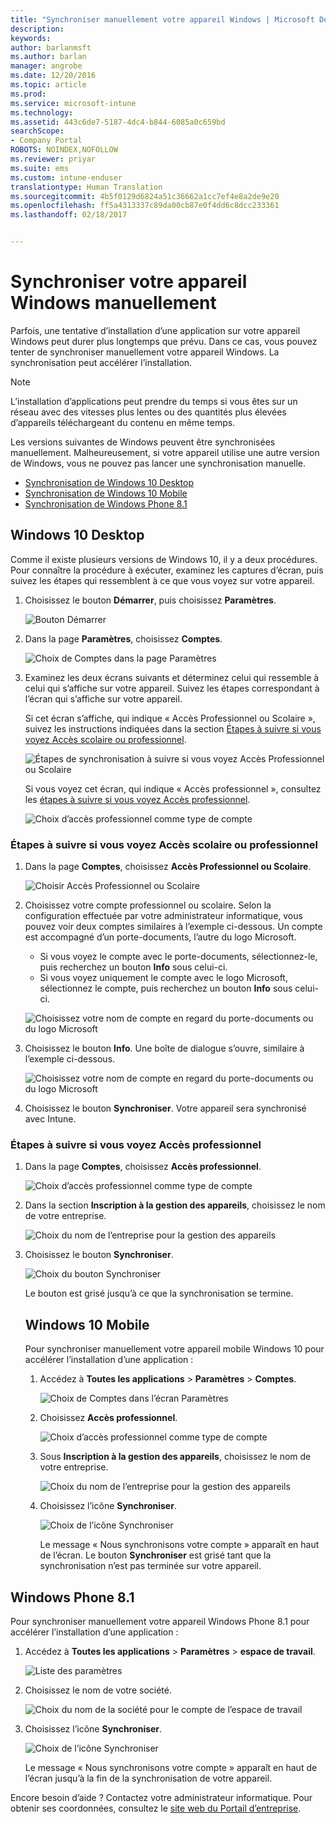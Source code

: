 ```yaml
---
title: "Synchroniser manuellement votre appareil Windows | Microsoft Docs"
description: 
keywords: 
author: barlanmsft
ms.author: barlan
manager: angrobe
ms.date: 12/20/2016
ms.topic: article
ms.prod: 
ms.service: microsoft-intune
ms.technology: 
ms.assetid: 443c6de7-5187-4dc4-b844-6085a0c659bd
searchScope:
- Company Portal
ROBOTS: NOINDEX,NOFOLLOW
ms.reviewer: priyar
ms.suite: ems
ms.custom: intune-enduser
translationtype: Human Translation
ms.sourcegitcommit: 4b5f0129d6824a51c36662a1cc7ef4e8a2de9e20
ms.openlocfilehash: ff5a4313337c89da00cb87e0f4dd6c8dcc233361
ms.lasthandoff: 02/18/2017


---
```


# <a name="sync-your-windows-device-manually"></a>Synchroniser votre appareil Windows manuellement

Parfois, une tentative d’installation d’une application sur votre appareil Windows peut durer plus longtemps que prévu. Dans ce cas, vous pouvez tenter de synchroniser manuellement votre appareil Windows. La synchronisation peut accélérer l’installation.

> [!Note]
> L’installation d’applications peut prendre du temps si vous êtes sur un réseau avec des vitesses plus lentes ou des quantités plus élevées d’appareils téléchargeant du contenu en même temps.

Les versions suivantes de Windows peuvent être synchronisées manuellement. Malheureusement, si votre appareil utilise une autre version de Windows, vous ne pouvez pas lancer une synchronisation manuelle.

* [Synchronisation de Windows 10 Desktop](#windows-10-desktop)
* [Synchronisation de Windows 10 Mobile](#windows-10-mobile)
* [Synchronisation de Windows Phone 8.1](#windows-phone-81)

## <a name="windows-10-desktop"></a>Windows 10 Desktop
Comme il existe plusieurs versions de Windows 10, il y a deux procédures. Pour connaître la procédure à exécuter, examinez les captures d’écran, puis suivez les étapes qui ressemblent à ce que vous voyez sur votre appareil.

1. Choisissez le bouton **Démarrer**, puis choisissez **Paramètres**.

    ![Bouton Démarrer](./media/win10pc-sync-1-start-button.png)

2. Dans la page **Paramètres**, choisissez **Comptes**.

    ![Choix de Comptes dans la page Paramètres](./media/win10pc-sync-2-settings-accounts.png)

3. Examinez les deux écrans suivants et déterminez celui qui ressemble à celui qui s’affiche sur votre appareil. Suivez les étapes correspondant à l’écran qui s’affiche sur votre appareil.

    Si cet écran s’affiche, qui indique « Accès Professionnel ou Scolaire », suivez les instructions indiquées dans la section [Étapes à suivre si vous voyez Accès scolaire ou professionnel](#steps-to-follow-if-you-see-access-work-or-school).

    ![Étapes de synchronisation à suivre si vous voyez Accès Professionnel ou Scolaire](./media/w10-enroll-rs1-connect-to-work-or-school.png)

    Si vous voyez cet écran, qui indique « Accès professionnel », consultez les [étapes à suivre si vous voyez Accès professionnel](#steps-to-follow-if-you-see-your-account).

    ![Choix d’accès professionnel comme type de compte](./media/win10pc-sync-3-work-access.png)

### <a name="steps-to-follow-if-you-see-access-work-or-school"></a>Étapes à suivre si vous voyez Accès scolaire ou professionnel

1. Dans la page **Comptes**, choisissez **Accès Professionnel ou Scolaire**.

    ![Choisir Accès Professionnel ou Scolaire](./media/w10-enroll-rs1-connect-to-work-or-school.png)

2. Choisissez votre compte professionnel ou scolaire. Selon la configuration effectuée par votre administrateur informatique, vous pouvez voir deux comptes similaires à l’exemple ci-dessous. Un compte est accompagné d’un porte-documents, l’autre du logo Microsoft.

    - Si vous voyez le compte avec le porte-documents, sélectionnez-le, puis recherchez un bouton **Info** sous celui-ci.
    - Si vous voyez uniquement le compte avec le logo Microsoft, sélectionnez le compte, puis recherchez un bouton **Info** sous celui-ci.

    ![Choisissez votre nom de compte en regard du porte-documents ou du logo Microsoft](./media/win10pc-rs1-sync-info-button.png)

3. Choisissez le bouton **Info**. Une boîte de dialogue s’ouvre, similaire à l’exemple ci-dessous.

    ![Choisissez votre nom de compte en regard du porte-documents ou du logo Microsoft](./media/win10pc-rs1-sync-button.png)

4. Choisissez le bouton **Synchroniser**. Votre appareil sera synchronisé avec Intune.

### <a name="steps-to-follow-if-you-see-work-access"></a>Étapes à suivre si vous voyez Accès professionnel

1. Dans la page **Comptes**, choisissez **Accès professionnel**.

    ![Choix d’accès professionnel comme type de compte](./media/win10pc-sync-3-work-access.png)

2. Dans la section **Inscription à la gestion des appareils**, choisissez le nom de votre entreprise.

    ![Choix du nom de l’entreprise pour la gestion des appareils](./media/win10pc-sync-4-tap-com-name.png)

3. Choisissez le bouton **Synchroniser**.

    ![Choix du bouton Synchroniser](./media/win10pc-sync-5-tap-sync.png)

   Le bouton est grisé jusqu’à ce que la synchronisation se termine.

   ## <a name="windows-10-mobile"></a>Windows 10 Mobile
   Pour synchroniser manuellement votre appareil mobile Windows 10 pour accélérer l’installation d’une application :

   1. Accédez à **Toutes les applications** > **Paramètres** > **Comptes**.

       ![Choix de Comptes dans l’écran Paramètres](./media/win10m-sync-1-settings-accounts.png)

   2. Choisissez **Accès professionnel**.

       ![Choix d’accès professionnel comme type de compte](./media/win10m-sync-2-work-access.png)

   3. Sous **Inscription à la gestion des appareils**, choisissez le nom de votre entreprise.

       ![Choix du nom de l’entreprise pour la gestion des appareils](./media/win10m-sync-3-tap-comp-name.png)

   4. Choisissez l’icône **Synchroniser**.

       ![Choix de l’icône Synchroniser](./media/win10m-sync-4-tap-sync.png)

       Le message « Nous synchronisons votre compte » apparaît en haut de l’écran. Le bouton **Synchroniser** est grisé tant que la synchronisation n’est pas terminée sur votre appareil.

## <a name="windows-phone-81"></a>Windows Phone 8.1
Pour synchroniser manuellement votre appareil Windows Phone 8.1 pour accélérer l’installation d’une application :

1. Accédez à **Toutes les applications** > **Paramètres** > **espace de travail**.

    ![Liste des paramètres](./media/wp81-1-sync-settings-workplace.png)

2. Choisissez le nom de votre société.

    ![Choix du nom de la société pour le compte de l’espace de travail](./media/wp81-2-sync-tap-compname.png)

3. Choisissez l’icône **Synchroniser**.

    ![Choix de l’icône Synchroniser](./media/wp81-3-sync-tap-sync-button.png)

   Le message « Nous synchronisons votre compte » apparaît en haut de l’écran jusqu’à la fin de la synchronisation de votre appareil.

Encore besoin d’aide ? Contactez votre administrateur informatique. Pour obtenir ses coordonnées, consultez le [site web du Portail d’entreprise](http://portal.manage.microsoft.com).

